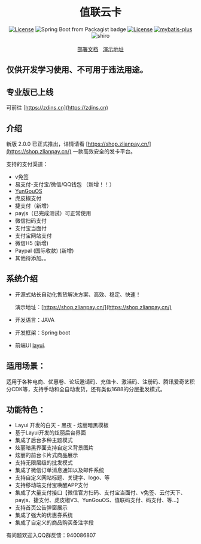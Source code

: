<h1 align="center">值联云卡</h1>
<p align="center">
<a href="https://github.com/Panyoujies/zlianpay-faka/releases"><img src="https://img.shields.io/badge/Version-1.0.1-green" alt="License"></a>
<img alt="Spring Boot from Packagist badge" src="https://img.shields.io/badge/Spring--Boot-2.2.2-green">
<a href="https://opensource.org/licenses/GPL-3.0"><img src="https://img.shields.io/badge/License-GPL--3.0-green" alt="License"></a>
<a href="http://mp.baomidou.com"><img src="https://img.shields.io/badge/mybatis--plus-3.0-blue.svg" alt="mybatis-plus"></a>
<img alt="shiro" src="https://img.shields.io/badge/Shiro-1.3.0-yellow">
<br><br>
<a href="https://zlian.gitbook.io/zhilian-cloud/" target="_blank">部署文档</a>&nbsp;&nbsp;
<a href="https://shop.zlianpay.cn" target="_blank">演示地址</a>
</p>

## 仅供开发学习使用、不可用于违法用途。

## 专业版已上线
可前往 [https://zdins.cn](https://zdins.cn)

## 介绍

新版 2.0.0 已正式推出，详情请看 [https://shop.zlianpay.cn/](https://shop.zlianpay.cn/)
一款高效安全的发卡平台。

支持的支付渠道：
* v免签
* 易支付-支付宝/微信/QQ钱包 （新增！！）
* [YunGouOS](https://dwz.cn/QQLN87nX)
* 虎皮椒支付
* 捷支付（新增）
* payjs（已完成测试）可正常使用
* 微信扫码支付
* 支付宝当面付
* 支付宝网站支付
* 微信H5 (新增)
* Paypal (国际收款) (新增)
* 其他待添加。。

## 系统介绍
- 开源式站长自动化售货解决方案、高效、稳定、快速！

  演示地址：[https://shop.zlianpay.cn/](https://shop.zlianpay.cn/)

- 开发语言：JAVA
- 开发框架：Spring boot
- 前端UI [layui](https://www.layui.com/).     

## 适用场景：
适用于各种电商、优惠卷、论坛邀请码、充值卡、激活码、注册码、腾讯爱奇艺积分CDK等，支持手动和全自动发货，还有类似1688的分层批发模式。

## 功能特色：
* Layui 开发的白天 - 黑夜 - 炫丽暗黑模板
* 基于Layui开发的炫丽后台界面
* 集成了后台多种主题模式
* 炫丽暗黑界面支持自定义背景图片
* 炫丽的前台卡片式商品展示
* 支持无限层级的批发模式
* 集成了微信订单消息通知以及邮件系统
* 支持自定义网站标题、关键字、logo、等
* 支持移动端支付宝唤醒APP支付
* 集成了大量支付接口【微信官方扫码、支付宝当面付、v免签、云付天下、payjs、捷支付、虎皮椒V3、YunGouOS、值联码支付、码支付、等...】
* 支持首页公告弹窗展示
* 集成了强大的优惠券系统
* 集成了自定义的商品购买备注字段

有问题欢迎入QQ群反馈：940086807
